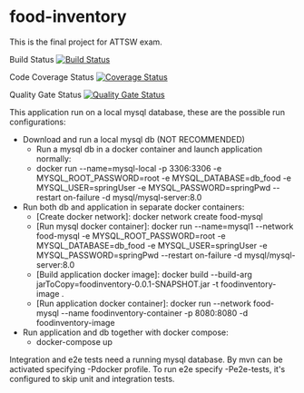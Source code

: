 # food-inventory
This is the final project for ATTSW exam.

Build Status
[![Build Status](https://travis-ci.com/em-gei/food-inventory.svg?branch=develop)](https://travis-ci.com/em-gei/food-inventory)

Code Coverage Status
[![Coverage Status](https://coveralls.io/repos/github/em-gei/food-inventory/badge.svg?branch=develop)](https://coveralls.io/github/em-gei/food-inventory?branch=develop)

Quality Gate Status
[![Quality Gate Status](https://sonarcloud.io/api/project_badges/measure?project=em-gei_food-inventory&metric=alert_status)](https://sonarcloud.io/dashboard?id=em-gei_food-inventory)


This application run on a local mysql database, these are the possible run configurations:
* Download and run a local mysql db (NOT RECOMMENDED)
    * Run a mysql db in a docker container and launch application normally: 
    * docker run --name=mysql-local -p 3306:3306 -e MYSQL_ROOT_PASSWORD=root -e MYSQL_DATABASE=db_food -e MYSQL_USER=springUser -e MYSQL_PASSWORD=springPwd --restart on-failure -d mysql/mysql-server:8.0
* Run both db and application in separate docker containers:
    * [Create docker network]: docker network create food-mysql
    * [Run mysql docker container]: docker run --name=mysql1 --network food-mysql -e MYSQL_ROOT_PASSWORD=root -e MYSQL_DATABASE=db_food -e MYSQL_USER=springUser -e MYSQL_PASSWORD=springPwd --restart on-failure -d mysql/mysql-server:8.0
    * [Build application docker image]: docker build --build-arg jarToCopy=foodinventory-0.0.1-SNAPSHOT.jar -t foodinventory-image .
    * [Run application docker container]: docker run --network food-mysql --name foodinventory-container -p 8080:8080 -d foodinventory-image
* Run application and db together with docker compose: 
    * docker-compose up
    
    
Integration and e2e tests need a running mysql database. By mvn can be activated specifying -Pdocker profile.
To run e2e specify -Pe2e-tests, it's configured to skip unit and integration tests.